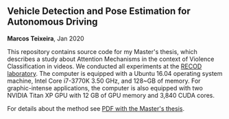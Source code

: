 Vehicle Detection and Pose Estimation for Autonomous Driving
------------------------------------------------------------
**Marcos Teixeira**, Jan 2020

This repository contains source code for my Master's thesis, which describes a study about Attention Mechanisms in the context of Violence Classification in videos. We conducted all experiments at the [RECOD laboratory](https://recodbr.wordpress.com). The computer is equipped with a Ubuntu 16.04 operating system machine, Intel Core i7-3770K 3.50 GHz, and 128~GB of memory. For graphic-intense applications, the computer is also equipped with two NVIDIA Titan XP GPU with 12 GB of GPU memory and 3,840 CUDA cores. 

For details about the method see [PDF with the Master's thesis](https://drive.google.com/file/d/1SfwYSlannkKXnHxuOlJodt2baYoow6-g/view?usp=sharing).

